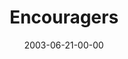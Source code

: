 ---
layout: message
category: message
series: "Supermodels"
title: "Encouragers"
date: 2003-06-21-00-00
message_id: 218
---
